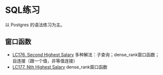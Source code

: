 # SQL练习

以 Postgres 的语法练习为主。

## 窗口函数

- [LC176. Second Highest Salary](LC176.%20Second%20Highest%20Salary.md)  多种解法：子查询；dense_rank窗口函数；自连接（跟一个值，非等值连接）
- [LC177. Nth Highest Salary](LC177.%20Nth%20Highest%20Salary.md)  dense_rank窗口函数